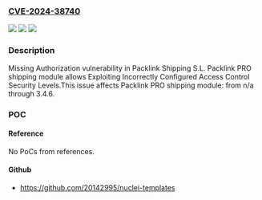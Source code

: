 ### [CVE-2024-38740](https://cve.mitre.org/cgi-bin/cvename.cgi?name=CVE-2024-38740)
![](https://img.shields.io/static/v1?label=Product&message=Packlink%20PRO%20shipping%20module&color=blue)
![](https://img.shields.io/static/v1?label=Version&message=n%2Fa&color=blue)
![](https://img.shields.io/static/v1?label=Vulnerability&message=CWE-862%20Missing%20Authorization&color=brighgreen)

### Description

Missing Authorization vulnerability in Packlink Shipping S.L. Packlink PRO shipping module allows Exploiting Incorrectly Configured Access Control Security Levels.This issue affects Packlink PRO shipping module: from n/a through 3.4.6.

### POC

#### Reference
No PoCs from references.

#### Github
- https://github.com/20142995/nuclei-templates

